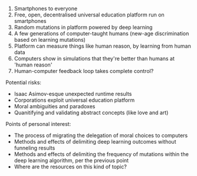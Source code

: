 <!-- post-title: An imagination of humanity's progression to human-computer duality -->
<!-- post-timestamp: 1539578907765 -->
<!-- post-inactive -->

1.  Smartphones to everyone
2.  Free, open, decentralised universal education platform run on smartphones
3.  Random mutations in platform powered by deep learning
4.  A few generations of computer-taught humans (new-age discrimination based on
    learning mutations)
5.  Platform can measure things like human reason, by learning from human data
6.  Computers show in simulations that they're better than humans at 'human
    reason'
7.  Human-computer feedback loop takes complete control?

Potential risks:

- Isaac Asimov-esque unexpected runtime results
- Corporations exploit universal education platform
- Moral ambiguities and paradoxes
- Quanitifying and validating abstract concepts (like love and art)

Points of personal interest:

- The process of migrating the delegation of moral choices to computers
- Methods and effects of delimiting deep learning outcomes without funneling
  results
- Methods and effects of delimiting the frequency of mutations within the deep
  learning algorithm, per the previous point
- Where are the resources on this kind of topic?
